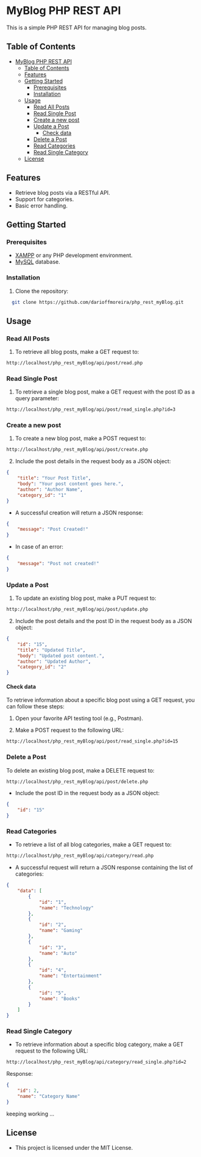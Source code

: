 # MyBlog PHP REST API

This is a simple PHP REST API for managing blog posts.

## Table of Contents
- [MyBlog PHP REST API](#myblog-php-rest-api)
  - [Table of Contents](#table-of-contents)
  - [Features](#features)
  - [Getting Started](#getting-started)
    - [Prerequisites](#prerequisites)
    - [Installation](#installation)
  - [Usage](#usage)
    - [Read All Posts](#read-all-posts)
    - [Read Single Post](#read-single-post)
    - [Create a new post](#create-a-new-post)
    - [Update a Post](#update-a-post)
      - [Check data](#check-data)
    - [Delete a Post](#delete-a-post)
    - [Read Categories](#read-categories)
    - [Read Single Category](#read-single-category)
  - [License](#license)

## Features
- Retrieve blog posts via a RESTful API.
- Support for categories.
- Basic error handling.

## Getting Started

### Prerequisites
- [XAMPP](https://www.apachefriends.org/index.html) or any PHP development environment.
- [MySQL](https://www.mysql.com/) database.

### Installation

1. Clone the repository:

```bash
  git clone https://github.com/darioffmoreira/php_rest_myBlog.git
```

## Usage

### Read All Posts
1. To retrieve all blog posts, make a GET request to:

```bash
http://localhost/php_rest_myBlog/api/post/read.php
```

### Read Single Post
1. To retrieve a single blog post, make a GET request with the post ID as a query parameter:

```bash
http://localhost/php_rest_myBlog/api/post/read_single.php?id=3
```

### Create a new post
1. To create a new blog post, make a POST request to:

```bash
http://localhost/php_rest_myBlog/api/post/create.php
```

2. Include the post details in the request body as a JSON object:
   
```json
{
    "title": "Your Post Title",
    "body": "Your post content goes here.",
    "author": "Author Name",
    "category_id": "1"
}
```

- A successful creation will return a JSON response:

```json
{
    "message": "Post Created!"
}
```

- In case of an error:

```json
{
    "message": "Post not created!"
}
```

### Update a Post
1. To update an existing blog post, make a PUT request to:
  
```bash
http://localhost/php_rest_myBlog/api/post/update.php
```

2. Include the post details and the post ID in the request body as a JSON object:

```json
{
    "id": "15",
    "title": "Updated Title",
    "body": "Updated post content.",
    "author": "Updated Author",
    "category_id": "2"
}
```

#### Check data

To retrieve information about a specific blog post using a GET request, you can follow these steps:

1. Open your favorite API testing tool (e.g., Postman).

2. Make a POST request to the following URL:

```bash
http://localhost/php_rest_myBlog/api/post/read_single.php?id=15
```

### Delete a Post

To delete an existing blog post, make a DELETE request to:

```bash
http://localhost/php_rest_myBlog/api/post/delete.php
```

- Include the post ID in the request body as a JSON object:
  
```json
{
    "id": "15"
}
```

### Read Categories

- To retrieve a list of all blog categories, make a GET request to:

```bash
http://localhost/php_rest_myBlog/api/category/read.php
```

- A successful request will return a JSON response containing the list of categories:

```json
{
    "data": [
        {
            "id": "1",
            "name": "Technology"
        },
        {
            "id": "2",
            "name": "Gaming"
        },
        {
            "id": "3",
            "name": "Auto"
        },
        {
            "id": "4",
            "name": "Entertainment"
        },
        {
            "id": "5",
            "name": "Books"
        }
    ]
}
```

### Read Single Category

- To retrieve information about a specific blog category, make a GET request to the following URL:

```bash
http://localhost/php_rest_myBlog/api/category/read_single.php?id=2
```

Response:

```json
{
    "id": 2,
    "name": "Category Name"
}
```



keeping working ...



## License
- This project is licensed under the MIT License.